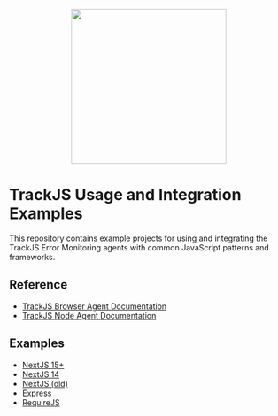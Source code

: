 <p align="center">
  <a href="https://trackjs.com/" target="_blank" align="center">
    <img src="https://trackjs.com/assets/external/github_readme.svg" width="280">
  </a>
  <br />
</p>

# TrackJS Usage and Integration Examples

This repository contains example projects for using and integrating the TrackJS Error Monitoring agents with common JavaScript patterns and frameworks.

## Reference

- [TrackJS Browser Agent Documentation](https://docs.trackjs.com/browser-agent/installation/)
- [TrackJS Node Agent Documentation](https://docs.trackjs.com/node-agent/installation/)

## Examples

* [NextJS 15+](./nextjs15/)
* [NextJS 14](./nextjs14/)
* [NextJS (old)](./nextjs9/)
* [Express](./express/)
* [RequireJS](./requirejs/)
